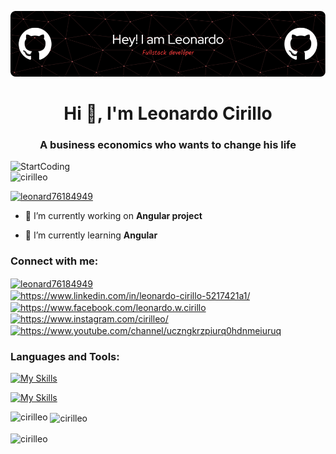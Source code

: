 ![Alt text](/github-header-image.png "Banner Leonardo")
<h1 align="center">Hi 👋, I'm Leonardo Cirillo</h1>
<h3 align="center">A business economics who wants to change his life</h3>
<img align="right" alt="StartCoding" width="520" src="https://media.tenor.com/-UygBh3nnfEAAAAC/coding.gif">

<p align="left"> <img src="https://komarev.com/ghpvc/?username=cirilleo&label=Profile%20views&color=0e75b6&style=flat" alt="cirilleo" /> </p>


<p align="left"> <a href="https://twitter.com/leonard76184949" target="blank"><img src="https://img.shields.io/twitter/follow/leonard76184949?logo=twitter&style=for-the-badge" alt="leonard76184949" /></a> </p>

- 🔭 I’m currently working on **Angular project**

- 🌱 I’m currently learning **Angular**

<h3 align="left">Connect with me:</h3>
<p align="left">
<a href="https://twitter.com/leonard76184949" target="blank"><img align="center" src="https://raw.githubusercontent.com/rahuldkjain/github-profile-readme-generator/master/src/images/icons/Social/twitter.svg" alt="leonard76184949" height="30" width="40" /></a>
<a href="https://www.linkedin.com/in/leonardo-cirillo-5217421a1/" target="blank"><img align="center" src="https://raw.githubusercontent.com/rahuldkjain/github-profile-readme-generator/master/src/images/icons/Social/linked-in-alt.svg" alt="https://www.linkedin.com/in/leonardo-cirillo-5217421a1/" height="30" width="40" /></a>
<a href="https://www.facebook.com/leonardo.w.cirillo" target="blank"><img align="center" src="https://raw.githubusercontent.com/rahuldkjain/github-profile-readme-generator/master/src/images/icons/Social/facebook.svg" alt="https://www.facebook.com/leonardo.w.cirillo" height="30" width="40" /></a>
<a href="https://www.instagram.com/cirilleo/" target="blank"><img align="center" src="https://raw.githubusercontent.com/rahuldkjain/github-profile-readme-generator/master/src/images/icons/Social/instagram.svg" alt="https://www.instagram.com/cirilleo/" height="30" width="40" /></a>
<a href="https://www.youtube.com/channel/UCzNgkRZPiUrQ0HDNMEIURUQ" target="blank"><img align="center" src="https://raw.githubusercontent.com/rahuldkjain/github-profile-readme-generator/master/src/images/icons/Social/youtube.svg" alt="https://www.youtube.com/channel/uczngkrzpiurq0hdnmeiuruq" height="30" width="40" /></a>
</p>

<h3 align="left">Languages and Tools:</h3>

[![My Skills](https://skillicons.dev/icons?i=js,html,css,bootstrap,webpack,ts)](https://skillicons.dev)

[![My Skills](https://skillicons.dev/icons?i=git,vscode)](https://skillicons.dev)

<p><img align="left" src="https://github-readme-stats.vercel.app/api/top-langs?username=cirilleo&show_icons=true&locale=en&layout=compact" alt="cirilleo" /></p>

<p>&nbsp;<img align="center" src="https://github-readme-stats.vercel.app/api?username=cirilleo&show_icons=true&locale=en" alt="cirilleo" /></p>

<p><img align="center" src="https://github-readme-streak-stats.herokuapp.com/?user=cirilleo&" alt="cirilleo" /></p>
